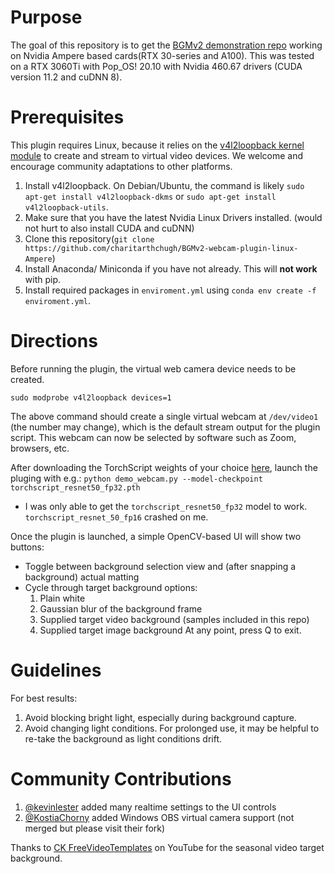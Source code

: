 # Purpose

The goal of this repository is to get the [BGMv2 demonstration repo](andreyryabtsev/BGMv2-webcam-plugin-linux) working on Nvidia Ampere based cards(RTX 30-series and A100). This was tested on a RTX 3060Ti with Pop_OS! 20.10 with Nvidia 460.67 drivers (CUDA version 11.2 and cuDNN 8).

# Prerequisites
This plugin requires Linux, because it relies on the [v4l2loopback kernel module](https://github.com/umlaeute/v4l2loopback) to create and stream to virtual video devices. We welcome and encourage community adaptations to other platforms.

1. Install v4l2loopback. On Debian/Ubuntu, the command is likely `sudo apt-get install v4l2loopback-dkms` or `sudo apt-get install v4l2loopback-utils`.
2. Make sure that you have the latest Nvidia Linux Drivers installed. (would not hurt to also install CUDA and cuDNN)
3. Clone this repository(`git clone https://github.com/charitarthchugh/BGMv2-webcam-plugin-linux-Ampere`)
4. Install Anaconda/ Miniconda if you have not already. This will **not work** with pip.
5. Install required packages in `enviroment.yml` using `conda env create -f enviroment.yml`.

# Directions

Before running the plugin, the virtual web camera device needs to be created.

`sudo modprobe v4l2loopback devices=1`

The above command should create a single virtual webcam at `/dev/video1` (the number may change), which is the default stream output for the plugin script. This webcam can now be selected by software such as Zoom, browsers, etc.

After downloading the TorchScript weights of your choice [here](https://drive.google.com/drive/u/1/folders/1cbetlrKREitIgjnIikG1HdM4x72FtgBh), launch the pluging with e.g.:
```python demo_webcam.py --model-checkpoint torchscript_resnet50_fp32.pth```

- I was only able to get the `torchscript_resnet50_fp32` model to work. `torchscript_resnet_50_fp16` crashed on me. 

Once the plugin is launched, a simple OpenCV-based UI will show two buttons:
- Toggle between background selection view and (after snapping a background) actual matting
- Cycle through target background options:
  1. Plain white
  2. Gaussian blur of the background frame
  3. Supplied target video background (samples included in this repo)
  4. Supplied target image background
At any point, press Q to exit.

# Guidelines
For best results:
1. Avoid blocking bright light, especially during background capture.
2. Avoid changing light conditions. For prolonged use, it may be helpful to re-take the background as light conditions drift.

# Community Contributions
1. [@kevinlester](https://github.com/kevinlester/BGMv2-webcam-plugin-linux) added many realtime settings to the UI controls
2. [@KostiaChorny](https://github.com/KostiaChorny/BGMv2-webcam-plugin-linux) added Windows OBS virtual camera support (not merged but please visit their fork)

Thanks to [CK FreeVideoTemplates](https://www.youtube.com/watch?v=DHRUNWdf3ms) on YouTube for the seasonal video target background.